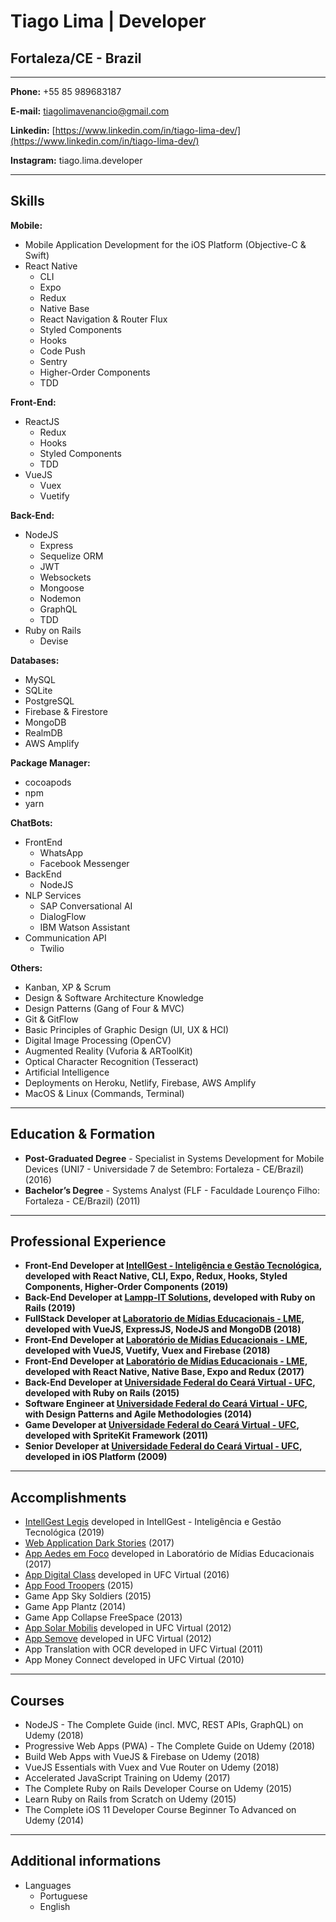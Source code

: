# Tiago Lima | Developer
## Fortaleza/CE - Brazil

---

**Phone:** +55 85 989683187

**E-mail:** tiagolimavenancio@gmail.com

**Linkedin:** [https://www.linkedin.com/in/tiago-lima-dev/](https://www.linkedin.com/in/tiago-lima-dev/)

**Instagram:** tiago.lima.developer

---

## Skills


**Mobile:**
* Mobile Application Development for the iOS Platform (Objective-C & Swift) 
* React Native 
  - CLI
  - Expo
  - Redux
  - Native Base
  - React Navigation & Router Flux
  - Styled Components
  - Hooks
  - Code Push
  - Sentry
  - Higher-Order Components
  - TDD
  
  
**Front-End:**
* ReactJS
  - Redux
  - Hooks
  - Styled Components
  - TDD
* VueJS
  - Vuex
  - Vuetify


**Back-End:**
* NodeJS 
  - Express
  - Sequelize ORM
  - JWT
  - Websockets
  - Mongoose
  - Nodemon
  - GraphQL
  - TDD
* Ruby on Rails
  - Devise 
  

**Databases:**
* MySQL
* SQLite
* PostgreSQL
* Firebase & Firestore
* MongoDB
* RealmDB
* AWS Amplify


**Package Manager:**
* cocoapods
* npm
* yarn

**ChatBots:**
* FrontEnd
  - WhatsApp
  - Facebook Messenger
* BackEnd
  - NodeJS
* NLP Services
  - SAP Conversational AI
  - DialogFlow
  - IBM Watson Assistant
* Communication API
  - Twilio


**Others:**
* Kanban, XP & Scrum
* Design & Software Architecture Knowledge
* Design Patterns (Gang of Four & MVC)
* Git & GitFlow
* Basic Principles of Graphic Design (UI, UX & HCI)
* Digital Image Processing (OpenCV)
* Augmented Reality (Vuforia & ARToolKit)
* Optical Character Recognition (Tesseract)
* Artificial Intelligence
* Deployments on Heroku, Netlify, Firebase, AWS Amplify
* MacOS & Linux (Commands, Terminal)


---

## Education & Formation

* **Post-Graduated Degree** - Specialist in Systems Development for Mobile Devices (UNI7 - Universidade 7 de Setembro: Fortaleza - CE/Brazil) (2016)
* **Bachelor’s Degree** - Systems Analyst (FLF - Faculdade Lourenço Filho: Fortaleza - CE/Brazil) (2011)


---


## Professional Experience
* **Front-End Developer at [IntellGest - Inteligência e Gestão Tecnológica](https://www.linkedin.com/company/intellgest/), developed with React Native, CLI, Expo, Redux, Hooks, Styled Components, Higher-Order Components (2019)** 
* **Back-End Developer at [Lampp-IT Solutions](https://www.lampp-it.com.br/), developed with Ruby on Rails (2019)**
* **FullStack Developer at [Laboratorio de Mídias Educacionais - LME](http://lme.ufc.br/), developed with VueJS, ExpressJS, NodeJS and MongoDB (2018)**
* **Front-End Developer at [Laboratório de Mídias Educacionais - LME](http://lme.ufc.br/), developed with VueJS, Vuetify, Vuex and Firebase (2018)**
* **Front-End Developer at [Laboratório de Mídias Educacionais - LME](http://lme.ufc.br/), developed with React Native, Native Base, Expo and Redux (2017)**
* **Back-End Developer at [Universidade Federal do Ceará Virtual - UFC](http://portal.virtual.ufc.br/), developed with Ruby on Rails (2015)**
* **Software Engineer at [Universidade Federal do Ceará Virtual - UFC](http://portal.virtual.ufc.br/), with Design Patterns and Agile Methodologies (2014)**
* **Game Developer at [Universidade Federal do Ceará Virtual - UFC](http://portal.virtual.ufc.br/), developed with SpriteKit Framework (2011)**
* **Senior Developer at [Universidade Federal do Ceará Virtual - UFC](http://portal.virtual.ufc.br/), developed in iOS Platform (2009)**



---



## Accomplishments
* [IntellGest Legis](https://apps.apple.com/us/app/intellgest-legis/id1478737517?ls=1) developed in IntellGest - Inteligência e Gestão Tecnológica (2019)
* [Web Application Dark Stories](http://dark-stories.herokuapp.com/) (2017)
* [App Aedes em Foco](https://itunes.apple.com/br/app/aedes-em-foco-lme/id1146901883?l=en&mt=8) developed in Laboratório de Mídias Educacionais (2017)
* [App Digital Class](https://itunes.apple.com/br/app/digital-class/id1199107757?l=en&mt=8) developed in UFC Virtual (2016)
* [App Food Troopers](http://tribunadoceara.uol.com.br/noticias/tecnologia/cearenses-criam-aplicativo-com-informacoes-sobre-food-trucks-de-fortaleza/) (2015)
* Game App Sky Soldiers (2015)
* Game App Plantz (2014)
* Game App Collapse FreeSpace (2013)
* [App Solar Mobilis](https://itunes.apple.com/br/app/solar-mobilis/id1213025314?l=en&mt=8) developed in UFC Virtual (2012)
* [App Semove](https://play.google.com/store/apps/details?id=com.semove) developed in UFC Virtual (2012)
* App Translation with OCR developed in UFC Virtual (2011) 
* App Money Connect developed in UFC Virtual (2010) 


---

## Courses

* NodeJS - The Complete Guide (incl. MVC, REST APIs, GraphQL) on Udemy (2018)
* Progressive Web Apps (PWA) - The Complete Guide on Udemy (2018)
* Build Web Apps with VueJS & Firebase on Udemy (2018)
* VueJS Essentials with Vuex and Vue Router on Udemy (2018)
* Accelerated JavaScript Training on Udemy (2017)
* The Complete Ruby on Rails Developer Course on Udemy (2015)
* Learn Ruby on Rails from Scratch on Udemy (2015)
* The Complete iOS 11 Developer Course Beginner To Advanced on Udemy (2014)


---

## Additional informations

* Languages 
  - Portuguese
  - English





